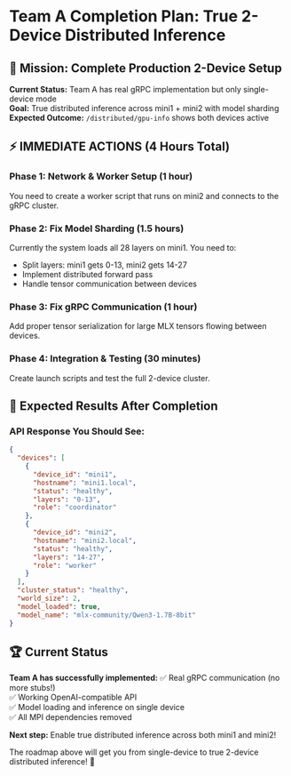 # Team A Completion Plan: True 2-Device Distributed Inference

## 🎯 Mission: Complete Production 2-Device Setup

**Current Status:** Team A has real gRPC implementation but only single-device mode  
**Goal:** True distributed inference across mini1 + mini2 with model sharding  
**Expected Outcome:** `/distributed/gpu-info` shows both devices active

## ⚡ IMMEDIATE ACTIONS (4 Hours Total)

### Phase 1: Network & Worker Setup (1 hour)

You need to create a worker script that runs on mini2 and connects to the gRPC cluster.

### Phase 2: Fix Model Sharding (1.5 hours)

Currently the system loads all 28 layers on mini1. You need to:
- Split layers: mini1 gets 0-13, mini2 gets 14-27
- Implement distributed forward pass
- Handle tensor communication between devices

### Phase 3: Fix gRPC Communication (1 hour)

Add proper tensor serialization for large MLX tensors flowing between devices.

### Phase 4: Integration & Testing (30 minutes)

Create launch scripts and test the full 2-device cluster.

## 🎯 Expected Results After Completion

### API Response You Should See:
```json
{
  "devices": [
    {
      "device_id": "mini1",
      "hostname": "mini1.local", 
      "status": "healthy",
      "layers": "0-13",
      "role": "coordinator"
    },
    {
      "device_id": "mini2", 
      "hostname": "mini2.local",
      "status": "healthy", 
      "layers": "14-27",
      "role": "worker"
    }
  ],
  "cluster_status": "healthy",
  "world_size": 2,
  "model_loaded": true,
  "model_name": "mlx-community/Qwen3-1.7B-8bit"
}
```

## 🏆 Current Status

**Team A has successfully implemented:**
✅ Real gRPC communication (no more stubs!)  
✅ Working OpenAI-compatible API  
✅ Model loading and inference on single device  
✅ All MPI dependencies removed  

**Next step:** Enable true distributed inference across both mini1 and mini2!

The roadmap above will get you from single-device to true 2-device distributed inference! 🚀